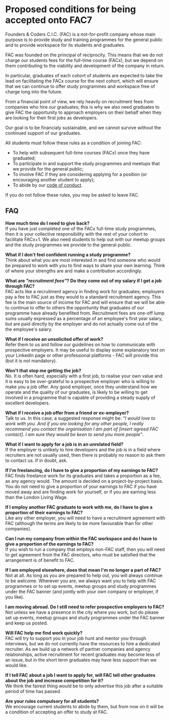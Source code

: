 # Proposed conditions for being accepted onto FAC7  

Founders & Coders C.I.C. (FAC)  is a not-for-profit company whose main purpose is to provide study and training programmes for the general public and to provide workspace for its students and graduates.

FAC was founded on the principal of reciprocity. This means that we do not charge our students fees for the full-time course (FACx), but we depend on them contributing to the viability and development of the company in return.

In particular, graduates of each cohort of students are expected to take the lead on facilitating the FACx course for the next cohort, which will ensure that we can continue to offer study programmes and workspace free of charge long into the future. 

From a financial point of view, we rely heavily on recruitment fees from companies who hire our graduates; this is why we also need graduates to give FAC the opportunity to approach employers on their behalf when they are looking for their first jobs as developers.  

Our goal is to be financialy sustainable, and we cannot survive without the continued support of our graduates.

All students must follow these rules as a condition of joining FAC:

+ To help with subsequent full-time courses (FACx) once they have graduated; 
+ To participate in and support the study programmes and meetups that we provide for the general public;
+ To involve FAC if they are considering applying for a position (or encouraging another student to apply);
+ To abide by our [code of conduct](http://www.foundersandcoders.com/coc).

If you do not follow these rules, you may be asked to leave FAC.

## FAQ

**How much time do I need to give back?**    
If you have just completed one of the FACx full-time study programmes, then it is your collective responsibility with the rest of your cohort to facilitate FACx+1. We also need students to help out with our meetup groups and the study programmes we provide to the general public.  

**What if I don't feel confident running a study programme?**    
Think about what you are most interested in and find someone who would be prepared to work with you to find ways to share your own learning. Think of where your strengths are and make a contribution accordingly.

**What are *"recruitment fees"*? Do they come out of my salary if I get a job through FAC?**    
FAC acts like a recruitment agency in finding work for graduates; employers pay a fee to FAC just as they would to a standard recruitment agency. This fee is the main source of income for FAC and will ensure that we will be able to continue to offer to others the opportunity that graduates of our programme have already benefited from. Recruitment fees are one-off lump sums usually expressed as a percentage of an employee's first year salary, but are paid directly by the employer and do not actually come out of the the employee's salary. 

**What if I receive an unsolicited offer of work?**    
Refer them to us and follow our guidelines on how to communicate with prospective employers. It may be useful to display some explanatory text on your LinkedIn page or other professional platforms - FAC will provide this (but it is not mandatory).

**Won't that stop me getting the job?**    
No. It is often hard, especially with a first job, to realise your own value and it is easy to be over-grateful to a prospective employer who is willing to make you a job offer. Any good employer, once they understand how we operate and the quality of our graduates, is likely to be willing to get involved in a programme that is capable of providing a steady supply of excellent developers. 

**What if I receive a job offer from a friend or ex-employer?**    
Talk to us. In this case, a suggested response might be:  *"I would love to work with you. And if you are looking for any other people, I really recommend you contact the organisation I am part of [insert agreed FAC contact]. I am sure they would be keen to send you more people"*.

**What if I want to apply for a job is in an unrelated field?**    
If the employer is unlikely to hire developers and the job is in a field where recruiters are not usually used, then there is probably no reason to ask them to contact us. If in doubt, ask.

**If I'm freelancing, do I have to give a proportion of my earnings to FAC?**    
FAC finds freelance work for its graduates and takes a proportion as a fee, as any agency would. The amount is decided on a project-by-project basis. You do not need to give a proportion of your earnings to FAC if you have moved away and are finding work for yourself, or if you are earning less than the London Living Wage.   

**If I employ another FAC graduate to work with me, do I have to give a proportion of their earnings to FAC?**    
Like any other employer, you will need to have a recruitment agreement with FAC (although the terms are likely to be more favourable than for other companies).

**Can I run my company from within the FAC workspace and do I have to give a proportion of the earnings to FAC?**   
If you wish to run a company that employs non-FAC staff, then you will need to get agreement from the FAC directors, who must be satisfied that the arrangement is of benefit to FAC. 

**If I am employed elsewhere, does that mean I'm no longer a part of FAC?**    
Not at all. As long as you are prepared to help out, you will always continue to be welcome. Wherever you are, we always want you to help with FAC programmes or to set up events, meetup groups and study programmes under the FAC banner (and jointly with your own company or employer, if you like).

**I am moving abroad. Do I still need to refer prospective employers to FAC?**    
Not unless we have a presence in the city where you work, but do please set up events, meetup groups and study programmes under the FAC banner and keep us posted.

**Will FAC help me find work quickly?**    
FAC will try to support you in your job hunt and mentor you through interviews, but we do not currently have the resources to hire a dedicated recruiter. As we build up a network of partner companies and agency relationships, active recruitment for recent graduates may become less of an issue, but in the short term graduates may have less support than we would like.

**If I tell FAC about a job I want to apply for, will FAC tell other graduates about the job and increase competition for it?**  
We think the fairest thing would be to only advertise this job after a suitable period of time has passed. 

**Are your rules compulsory for all students?**    
We encourage current students to abide by them, but from now on it will be a condition of accepting an offer to study at FAC.
